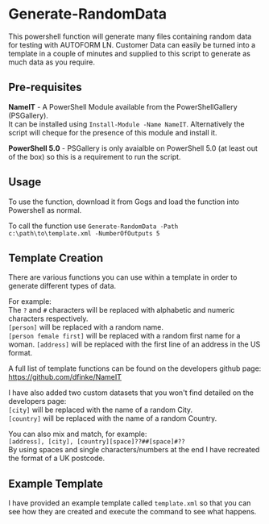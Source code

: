 # Generate-RandomData

This powershell function will generate many files containing random data for testing with AUTOFORM LN.  Customer Data can easily be turned into a template in a couple of minutes and supplied to this script to generate as much data as you require.

## Pre-requisites

**NameIT** - A PowerShell Module available from the PowerShellGallery (PSGallery).\
It can be installed using `Install-Module -Name NameIT`.  Alternatively the script will cheque for the presence of this module and install it.

**PowerShell 5.0** - PSGallery is only avaialble on PowerShell 5.0 (at least out of the box) so this is a requirement to run the script.

## Usage

To use the function, download it from Gogs and load the function into Powershell as normal.

To call the function use `Generate-RandomData -Path c:\path\to\template.xml -NumberOfOutputs 5`

## Template Creation

There are various functions you can use within a template in order to generate different types of data.

For example:\
The `?` and `#` characters will be replaced with alphabetic and numeric characters respectively.\
`[person]` will be replaced with a random name.\
`[person female first]` will be replaced with a random first name for a woman.
`[address]` will be replaced with the first line of an address in the US format.

A full list of template functions can be found on the developers github page:\
https://github.com/dfinke/NameIT

I have also added two custom datasets that you won't find detailed on the developers page:\
`[city]` will be replaced with the name of a random City.\
`[country]` will be replaced with the name of a random Country.

You can also mix and match, for example:\
`[address], [city], [country][space]??##[space]#??`\
By using spaces and single characters/numbers at the end I have recreated the format of a UK postcode.

## Example Template

I have provided an example template called `template.xml` so that you can see how they are created and execute the command to see what happens.